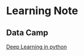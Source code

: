 



# Learning Note

## Data Camp 

[Deep Learning in python](https://hackmd.io/MYZghgbARgJgLADgLQgOwREuYGamOAUyQFYFgwx8SAmEgRnqA===?edit)

